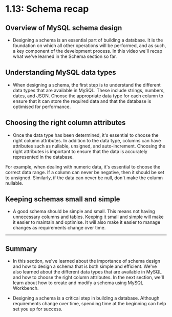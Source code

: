 # 1.13: Schema recap

## Overview of MySQL schema design

- Designing a schema is an essential part of building a database. It is the foundation on which all other operations will be performed, and as such, a key component of the development process. In this video we'll recap what we've learned in the Schema section so far.



## Understanding MySQL data types

- When designing a schema, the first step is to understand the different data types that are available in MySQL. These include strings, numbers, dates, and JSON. Choose the appropriate data type for each column to ensure that it can store the required data and that the database is optimised for performance.

## Choosing the right column attributes

- Once the data type has been determined, it's essential to choose the right column attributes. In addition to the data type, columns can have attributes such as nullable, unsigned, and auto-increment. Choosing the right attributes is important to ensure that the data is accurately represented in the database.

For example, when dealing with numeric data, it's essential to choose the correct data range. If a column can never be negative, then it should be set to unsigned. Similarly, if the data can never be null, don't make the column nullable.

## Keeping schemas small and simple

- A good schema should be simple and small. This means not having unnecessary columns and tables. Keeping it small and simple will make it easier to maintain and optimise. It will also make it easier to manage changes as requirements change over time.



-----

## Summary

- In this section, we've learned about the importance of schema design and how to design a schema that is both simple and efficient. We've also learned about the different data types that are available in MySQL and how to choose the right column attributes. In the next section, we'll learn about how to create and modify a schema using MySQL Workbench.

- Designing a schema is a critical step in building a database. Although requirements change over time, spending time at the beginning can help set you up for success.